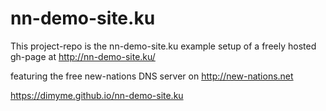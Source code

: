 # nn-demo-site.ku
This project-repo is the   nn-demo-site.ku   example setup of a freely hosted gh-page at  http://nn-demo-site.ku/

featuring the free new-nations DNS server on http://new-nations.net

https://dimyme.github.io/nn-demo-site.ku  
